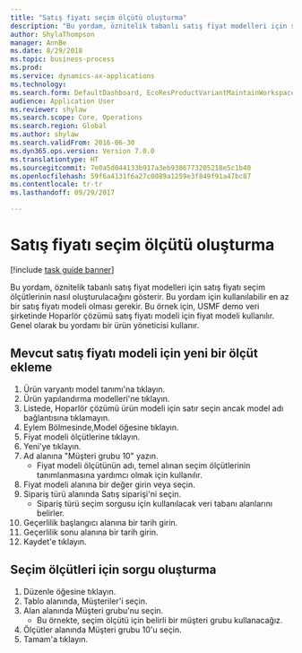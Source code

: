 ```yaml
--- 
title: "Satış fiyatı seçim ölçütü oluşturma"
description: "Bu yordam, öznitelik tabanlı satış fiyat modelleri için satış fiyatı seçim ölçütlerinin nasıl oluşturulacağını gösterir."
author: ShylaThompson
manager: AnnBe
ms.date: 8/29/2018
ms.topic: business-process
ms.prod: 
ms.service: dynamics-ax-applications
ms.technology: 
ms.search.form: DefaultDashboard, EcoResProductVariantMaintainWorkspace, PCProductConfigurationModelListPage, PCPriceModelSelectionCriteria, SysQueryForm, SysQueryTableLookUp, SysQueryFieldLookUp
audience: Application User
ms.reviewer: shylaw
ms.search.scope: Core, Operations
ms.search.region: Global
ms.author: shylaw
ms.search.validFrom: 2016-06-30
ms.dyn365.ops.version: Version 7.0.0
ms.translationtype: HT
ms.sourcegitcommit: 7e0a5d044133b917a3eb9386773205218e5c1b40
ms.openlocfilehash: 59f6a4131f6a27c0089a1259e3f849f91a47bc87
ms.contentlocale: tr-tr
ms.lasthandoff: 09/29/2017

---
```

# <a name="create-sales-price-selection-criteria"></a>Satış fiyatı seçim ölçütü oluşturma

[!include [task guide banner](../../includes/task-guide-banner.md)]

Bu yordam, öznitelik tabanlı satış fiyat modelleri için satış fiyatı seçim ölçütlerinin nasıl oluşturulacağını gösterir. Bu yordam için kullanılabilir en az bir satış fiyatı modeli olması gerekir. Bu örnek için, USMF demo veri şirketinde Hoparlör çözümü satış fiyatı modeli için fiyat modeli kullanılır. Genel olarak bu yordamı bir ürün yöneticisi kullanır.


## <a name="add-a-new-criterion-for-an-existing-sales-price-model"></a>Mevcut satış fiyatı modeli için yeni bir ölçüt ekleme
1. Ürün varyantı model tanımı'na tıklayın.
2. Ürün yapılandırma modelleri'ne tıklayın.
3. Listede, Hoparlör çözümü ürün modeli için satır seçin ancak model adı bağlantısına tıklamayın.
4. Eylem Bölmesinde,Model öğesine tıklayın.
5. Fiyat modeli ölçütlerine tıklayın.
6. Yeni'ye tıklayın.
7. Ad alanına "Müşteri grubu 10" yazın.
    * Fiyat modeli ölçütünün adı, temel alınan seçim ölçütlerinin tanımlanmasına yardımcı olmak için kullanılır.  
8. Fiyat modeli alanına bir değer girin veya seçin.
9. Sipariş türü alanında Satış siparişi'ni seçin.
    * Sipariş türü seçim sorgusu için kullanılacak veri tabanı alanlarını belirler.  
10. Geçerlilik başlangıcı alanına bir tarih girin.
11. Geçerlilik sonu alanına bir tarih girin.
12. Kaydet'e tıklayın.

## <a name="create-the-query-for-the-selection-criteria"></a>Seçim ölçütleri için sorgu oluşturma
1. Düzenle öğesine tıklayın.
2. Tablo alanında, Müşteriler'i seçin. 
3. Alan alanında Müşteri grubu'nu seçin.
    * Bu örnekte, seçim ölçütü için belirli bir müşteri grubu kullanacağız.  
4. Ölçütler alanında Müşteri grubu 10'u seçin. 
5. Tamam'a tıklayın.


